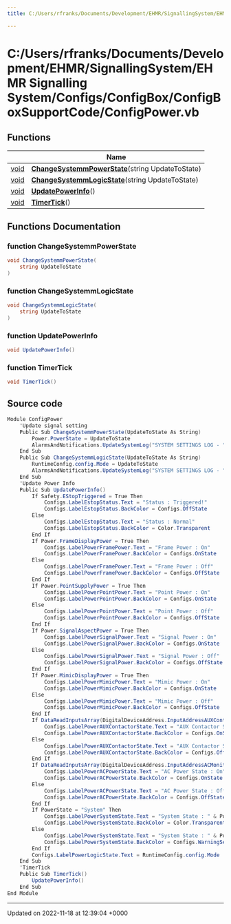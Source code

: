 ```yaml
---
title: C:/Users/rfranks/Documents/Development/EHMR/SignallingSystem/EHMR Signalling System/Configs/ConfigBox/ConfigBoxSupportCode/ConfigPower.vb

---
```


# C:/Users/rfranks/Documents/Development/EHMR/SignallingSystem/EHMR Signalling System/Configs/ConfigBox/ConfigBoxSupportCode/ConfigPower.vb



## Functions

|                | Name           |
| -------------- | -------------- |
| [void](/SignallingSystem-doc/vb/Files/SerialPixelLeds_8vb/#variable-void) | **[ChangeSystemmPowerState](/SignallingSystem-doc/vb/Files/ConfigPower_8vb/#function-changesystemmpowerstate)**(string UpdateToState) |
| [void](/SignallingSystem-doc/vb/Files/SerialPixelLeds_8vb/#variable-void) | **[ChangeSystemmLogicState](/SignallingSystem-doc/vb/Files/ConfigPower_8vb/#function-changesystemmlogicstate)**(string UpdateToState) |
| [void](/SignallingSystem-doc/vb/Files/SerialPixelLeds_8vb/#variable-void) | **[UpdatePowerInfo](/SignallingSystem-doc/vb/Files/ConfigPower_8vb/#function-updatepowerinfo)**() |
| [void](/SignallingSystem-doc/vb/Files/SerialPixelLeds_8vb/#variable-void) | **[TimerTick](/SignallingSystem-doc/vb/Files/ConfigPower_8vb/#function-timertick)**() |


## Functions Documentation

### function ChangeSystemmPowerState

```csharp
void ChangeSystemmPowerState(
    string UpdateToState
)
```


### function ChangeSystemmLogicState

```csharp
void ChangeSystemmLogicState(
    string UpdateToState
)
```


### function UpdatePowerInfo

```csharp
void UpdatePowerInfo()
```


### function TimerTick

```csharp
void TimerTick()
```




## Source code

```csharp
Module ConfigPower
    'Update signal setting
    Public Sub ChangeSystemmPowerState(UpdateToState As String)
        Power.PowerState = UpdateToState
        AlarmsAndNotifications.UpdateSystemLog("SYSTEM SETTINGS LOG - " & UserManagment.LoggedInUserName & " Updated System Power to " & UpdateToState)
    End Sub
    Public Sub ChangeSystemmLogicState(UpdateToState As String)
        RuntimeConfig.config.Mode = UpdateToState
        AlarmsAndNotifications.UpdateSystemLog("SYSTEM SETTINGS LOG - " & UserManagment.LoggedInUserName & " Updated System Logic to " & UpdateToState)
    End Sub
    'Update Power Info
    Public Sub UpdatePowerInfo()
        If Safety.EStopTriggered = True Then
            Configs.LabelEstopStatus.Text = "Status : Triggered!"
            Configs.LabelEstopStatus.BackColor = Configs.OffState
        Else
            Configs.LabelEstopStatus.Text = "Status : Normal"
            Configs.LabelEstopStatus.BackColor = Color.Transparent
        End If
        If Power.FrameDisplayPower = True Then
            Configs.LabelPowerFramePower.Text = "Frame Power : On"
            Configs.LabelPowerFramePower.BackColor = Configs.OnState
        Else
            Configs.LabelPowerFramePower.Text = "Frame Power : Off"
            Configs.LabelPowerFramePower.BackColor = Configs.OffState
        End If
        If Power.PointSupplyPower = True Then
            Configs.LabelPowerPointPower.Text = "Point Power : On"
            Configs.LabelPowerPointPower.BackColor = Configs.OnState
        Else
            Configs.LabelPowerPointPower.Text = "Point Power : Off"
            Configs.LabelPowerPointPower.BackColor = Configs.OffState
        End If
        If Power.SignalAspectPower = True Then
            Configs.LabelPowerSignalPower.Text = "Signal Power : On"
            Configs.LabelPowerSignalPower.BackColor = Configs.OnState
        Else
            Configs.LabelPowerSignalPower.Text = "Signal Power : Off"
            Configs.LabelPowerSignalPower.BackColor = Configs.OffState
        End If
        If Power.MimicDisplayPower = True Then
            Configs.LabelPowerMimicPower.Text = "Mimic Power : On"
            Configs.LabelPowerMimicPower.BackColor = Configs.OnState
        Else
            Configs.LabelPowerMimicPower.Text = "Mimic Power : Off"
            Configs.LabelPowerMimicPower.BackColor = Configs.OffState
        End If
        If DataReadInputsArray(DigitalDeviceAddress.InputAddressAUXContactorDetection) = 1 Then
            Configs.LabelPowerAUXContactorState.Text = "AUX Contactor State : Closed"
            Configs.LabelPowerAUXContactorState.BackColor = Configs.OnState
        Else
            Configs.LabelPowerAUXContactorState.Text = "AUX Contactor State : Open"
            Configs.LabelPowerAUXContactorState.BackColor = Configs.OffState
        End If
        If DataReadInputsArray(DigitalDeviceAddress.InputAddressACMonitor) = 1 Then
            Configs.LabelPowerACPowerState.Text = "AC Power State : On"
            Configs.LabelPowerACPowerState.BackColor = Configs.OnState
        Else
            Configs.LabelPowerACPowerState.Text = "AC Power State : Off"
            Configs.LabelPowerACPowerState.BackColor = Configs.OffState
        End If
        If PowerState = "System" Then
            Configs.LabelPowerSystemState.Text = "System State : " & PowerState
            Configs.LabelPowerSystemState.BackColor = Color.Transparent
        Else
            Configs.LabelPowerSystemState.Text = "System State : " & PowerState
            Configs.LabelPowerSystemState.BackColor = Configs.WarningSetting
        End If
        Configs.LabelPowerLogicState.Text = RuntimeConfig.config.Mode
    End Sub
    'TimerTick
    Public Sub TimerTick()
        UpdatePowerInfo()
    End Sub
End Module
```


-------------------------------

Updated on 2022-11-18 at 12:39:04 +0000

